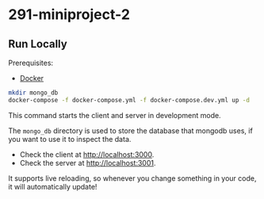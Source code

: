 # 291-miniproject-2

## Run Locally

Prerequisites:

- [Docker](https://www.docker.com/products/docker-desktop)

```bash
mkdir mongo_db
docker-compose -f docker-compose.yml -f docker-compose.dev.yml up -d
```

This command starts the client and server in development mode.

The `mongo_db` directory is used to store the database that mongodb uses, if you want to use it to inspect the data.

- Check the client at [http://localhost:3000](http://localhost:3000).
- Check the server at [http://localhost:3001](http://localhost:3001).

It supports live reloading, so whenever you change something in your code, it will automatically update!
